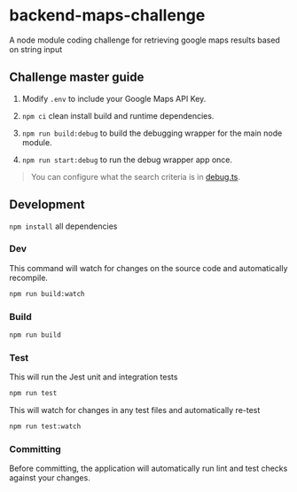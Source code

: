 # backend-maps-challenge

A node module coding challenge for retrieving google maps results based on string input

## Challenge master guide

1. Modify `.env` to include your Google Maps API Key.

2. `npm ci` clean install build and runtime dependencies.

3. `npm run build:debug` to build the debugging wrapper for the main node module.

4. `npm run start:debug` to run the debug wrapper app once.

> You can configure what the search criteria is in [debug.ts](./debug.ts).

## Development

`npm install` all dependencies

### Dev

This command will watch for changes on the source code and automatically recompile.

```bash
npm run build:watch
```

### Build

```bash
npm run build
```

### Test

This will run the Jest unit and integration tests

```bash
npm run test
```

This will watch for changes in any test files and automatically re-test

```bash
npm run test:watch
```

### Committing

Before committing, the application will automatically run lint and test checks against your changes.

